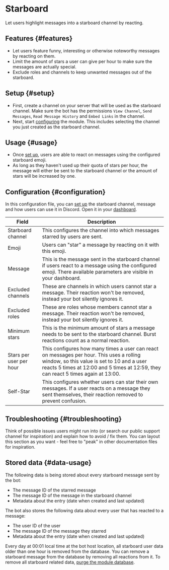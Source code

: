# Starboard

Let users highlight messages into a starboard channel by reacting.

<ModuleOverview moduleName="starboard" />

## Features {#features}

* Let users feature funny, interesting or otherwise noteworthy messages by reacting on them.
* Limit the amount of stars a user can give per hour to make sure the messages are actually special.
* Exclude roles and channels to keep unwanted messages out of the starboard.

## Setup {#setup}

* First, create a channel on your server that will be used as the starboard channel.
  Make sure the bot has the permissions `View Channel`, `Send Messages`,
  `Read Message History` and `Embed Links` in the channel.
* Next, start [configuring](#configuration) the module. This includes selecting the
  channel you just created as the starboard channel.

## Usage {#usage}

* Once [set up](#setup), users are able to react on messages using the configured starboard
  emoji.
* As long as they haven't used up their quota of stars per hour, the message will either be
  sent to the starboard channel or the amount of stars will be increased by one.

## Configuration {#configuration}

In this configuration file, you can [set up](#setup) the starboard channel, message and how users can use it in
Discord. Open it in your [dashboard](https://scnx.app/glink?page=bot/configuration?file=starboard%7Cconfig).

| Field | Description |
|--------------|------------------------------------------------------------|
| Starboard channel | This configures the channel into which messages starred by users are sent. |
| Emoji | Users can "star" a message by reacting on it with this emoji. |
| Message | This is the message sent in the starboard channel if users react to a message using the configured emoji. There available parameters are visible in your dashboard. |
| Excluded channels | These are channels in which users cannot star a message. Their reaction won't be removed, instead your bot silently ignores it. |
| Excluded roles | These are roles whose members cannot star a message. Their reaction won't be removed, instead your bot silently ignores it. |
| Minimum stars | This is the minimum amount of stars a message needs to be sent to the starboard channel. Burst reactions count as a normal reaction. |
| Stars per user per hour | This configures how many times a user can react on messages per hour. This uses a rolling window, so this value is set to 10 and a user reacts 5 times at 12:00 and 5 times at 12:59, they can react 5 times again at 13:00. |
| Self-Star | This configures whether users can star their own messages. If a user reacts on a message they sent themselves, their reaction removed to prevent confusion. |

## Troubleshooting {#troubleshooting}
Think of possible issues users might run into (or search our public support channel for inspiration) and explain how to avoid / fix them.
You can layout this section as you want - feel free to "peak" in other documentation files for inspiration.

## Stored data {#data-usage}

The following data is being stored about every starboard message sent by the bot:

* The message ID of the starred message
* The message ID of the message in the starboard channel
* Metadata about the entry (date when created and last updated)

The bot also stores the following data about every user that has reacted to a message:
* The user ID of the user
* The message ID of the message they starred
* Metadata about the entry (date when created and last updated)

Every day at 00:01 local time at the bot host location, all starboard user data older than one hour is removed from the database.
You can remove a starboard message from the database by removing all reactions from it. To
remove all starboard related data, [purge the module database](./../../additional-features#reset-module-database).
